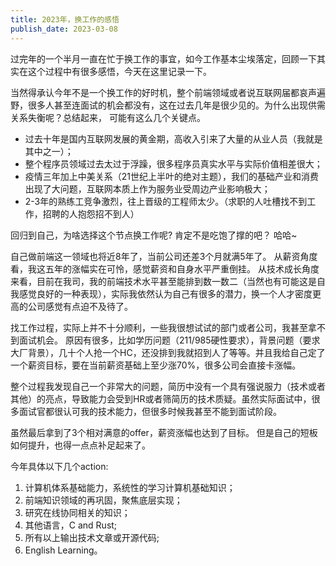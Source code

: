 ```yaml
---
title: 2023年，换工作的感悟
publish_date: 2023-03-08
---
```


过完年的一个半月一直在忙于换工作的事宜，如今工作基本尘埃落定，回顾一下其实在这个过程中有很多感悟，今天在这里记录一下。

当然得承认今年不是一个换工作的好时机，整个前端领域或者说互联网届都哀声遍野，很多人甚至连面试的机会都没有，这在过去几年是很少见的。为什么出现供需关系失衡呢？总结起来，
可能有这么几个关键点。

- 过去十年是国内互联网发展的黄金期，高收入引来了大量的从业人员（我就是其中之一）；
- 整个程序员领域过去太过于浮躁，很多程序员真实水平与实际价值相差很大；
- 疫情三年加上中美关系（21世纪上半叶的绝对主题），我们的基础产业和消费出现了大问题，互联网本质上作为服务业受周边产业影响极大；
- 2-3年的熟练工竞争激烈，往上晋级的工程师太少。（求职的人吐槽找不到工作，招聘的人抱怨招不到人）

回归到自己，为啥选择这个节点换工作呢? 肯定不是吃饱了撑的吧？ 哈哈~

自己做前端这一领域也将近8年了，当前公司还差3个月就满5年了。
从薪资角度看，我这五年的涨幅实在可怜，感觉薪资和自身水平严重倒挂。
从技术成长角度来看，目前在我司，我的前端技术水平甚至能排到数一数二（当然也有可能这是自我感觉良好的一种表现），实际我依然认为自己有很多的潜力，换一个人才密度更高的公司感觉有点迫不及待了。

找工作过程，实际上并不十分顺利，一些我很想试试的部门或者公司，我甚至拿不到面试机会。 原因有很多，比如学历问题（211/985硬性要求），背景问题（要求大厂背景），几十个人抢一个HC，还没排到我就招到人了等等。并且我给自己定了一个薪资目标，要在当前薪资基础上至少涨70%，很多公司会直接卡涨幅。

整个过程我发现自己一个非常大的问题，简历中没有一个具有强说服力（技术或者其他）的亮点，导致能力会受到HR或者筛简历的技术质疑。虽然实际面试中，很多面试官都很认可我的技术能力，但很多时候我甚至不能到面试阶段。

虽然最后拿到了3个相对满意的offer，薪资涨幅也达到了目标。 但是自己的短板如何提升，也得一点点补足起来了。

今年具体以下几个action:
1. 计算机体系基础能力，系统性的学习计算机基础知识；
2. 前端知识领域的再巩固，聚焦底层实现；
3. 研究在线协同相关的知识；
4. 其他语言，C and Rust;
5. 所有以上输出技术文章或开源代码;
6. English Learning。
